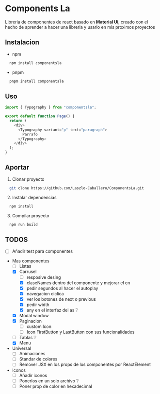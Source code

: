 # Components La

Libreria de componentes de react basado en **Material Ui**,
creado con el hecho de aprender a hacer una libreria y usarlo en mis
proximos proyectos

## Instalacion

- npm

```bash
  npm install componentsla
```

- pnpm

```bash
  pnpm install componentsla
```

## Uso

```ts
import { Typography } from "componentsla";

export default function Page() {
  return (
    <div>
      <Typography variant="p" text="paragraph">
        Parrafo
      </Typography>
    </div>
  );
}
```

## Aportar

1. Clonar proyecto

```bash
  git clone https://github.com/Laszlo-Caballero/ComponentsLa.git
```

2. Instalar dependencias

```bash
  npm install
```

3. Compilar proyecto

```bash
  npm run build
```

## TODOS

- [ ] Añadir test para componentes
- Mas componentes
  - [ ] Listas
  - [x] Carrusel
    - [ ] resposive desing
    - [x] claseNames dentro del componente y mejorar el cn
    - [x] pedir segundos al hacer el autoplay
    - [x] navegacion ciclica
    - [x] ver los botones de next o previous
    - [x] pedir width
    - [x] any en el interfaz del as ❔
  - [x] Modal window
  - [x] Paginacion
    - [ ] custom Icon
    - [ ] Icon FirstButton y LastButton con sus funcionalidades
  - [ ] Tablas ❔
  - [x] Menu
- Universal
  - [ ] Animaciones
  - [ ] Standar de colores
  - [ ] Remover JSX en los props de los componentes por ReactElement
- Iconos
  - [ ] Añadir iconos
  - [ ] Ponerlos en un solo archivo ❔
  - [ ] Poner prop de color en hexadecimal
